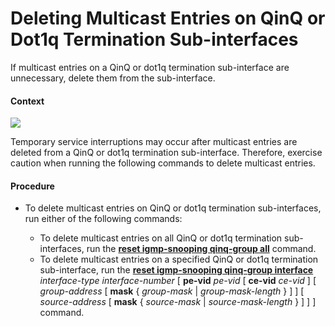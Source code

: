 Deleting Multicast Entries on QinQ or Dot1q Termination Sub-interfaces
======================================================================

If multicast entries on a QinQ or dot1q termination sub-interface are unnecessary, delete them from the sub-interface.

#### Context

![](../../../../public_sys-resources/notice_3.0-en-us.png) 

Temporary service interruptions may occur after multicast entries are deleted from a QinQ or dot1q termination sub-interface. Therefore, exercise caution when running the following commands to delete multicast entries.



#### Procedure

* To delete multicast entries on QinQ or dot1q termination sub-interfaces, run either of the following commands:
  
  
  + To delete multicast entries on all QinQ or dot1q termination sub-interfaces, run the [**reset igmp-snooping qinq-group all**](cmdqueryname=reset+igmp-snooping+qinq-group+all) command.
  + To delete multicast entries on a specified QinQ or dot1q termination sub-interface, run the [**reset igmp-snooping qinq-group interface**](cmdqueryname=reset+igmp-snooping+qinq-group+interface) *interface-type* *interface-number* [ **pe-vid** *pe-vid* [ **ce-vid** *ce-vid* ] [ *group-address* [ **mask** { *group-mask* | *group-mask-length* } ] ] [ *source-address* [ **mask** { *source-mask* | *source-mask-length* } ] ] ] command.